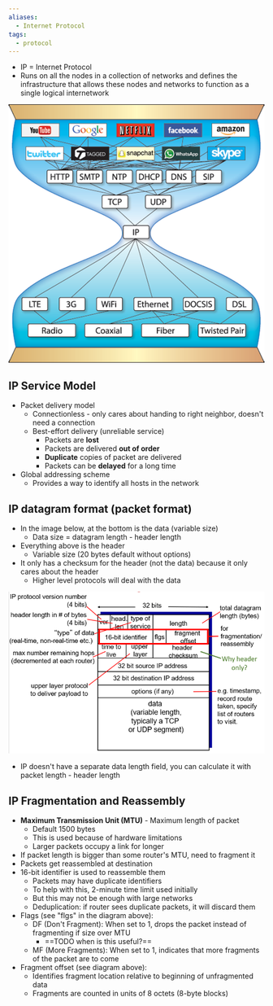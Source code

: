 ```yaml
---
aliases:
  - Internet Protocol
tags:
  - protocol
---
```

- IP = Internet Protocol
- Runs on all the nodes in a collection of networks and defines the infrastructure that allows these nodes and networks to function as a single logical internetwork

![IP hourglass](../../img/ip-hourglass.png)

## IP Service Model

- Packet delivery model
	- Connectionless - only cares about handing to right neighbor, doesn't need a connection
	- Best-effort delivery (unreliable service)
		- Packets are **lost**
		- Packets are delivered **out of order**
		- **Duplicate** copies of packet are delivered
		- Packets can be **delayed** for a long time
- Global addressing scheme
	- Provides a way to identify all hosts in the network

## IP datagram format (packet format)

- In the image below, at the bottom is the data (variable size)
	- Data size = datagram length - header length
- Everything above is the header
	- Variable size (20 bytes default without options)
- It only has a checksum for the header (not the data) because it only cares about the header
	- Higher level protocols will deal with the data

![IP datagram format](../../img/ip-datagram-format.png)

- IP doesn't have a separate data length field, you can calculate it with packet length - header length

## IP Fragmentation and Reassembly

- **Maximum Transmission Unit (MTU)** - Maximum length of packet
	- Default 1500 bytes
	- This is used because of hardware limitations
	- Larger packets occupy a link for longer
- If packet length is bigger than some router's MTU, need to fragment it
- Packets get reassembled at destination
- 16-bit identifier is used to reassemble them
	- Packets may have duplicate identifiers
	- To help with this, 2-minute time limit used initially
	- But this may not be enough with large networks
	- Deduplication: if router sees duplicate packets, it will discard them
- Flags (see "flgs" in the diagram above):
	- DF (Don't Fragment): When set to 1, drops the packet instead of fragmenting if size over MTU
		- ==TODO when is this useful?==
	- MF (More Fragments): When set to 1, indicates that more fragments of the packet are to come
- Fragment offset (see diagram above):
	- Identifies fragment location relative to beginning of unfragmented data
	- Fragments are counted in units of 8 octets (8-byte blocks)
